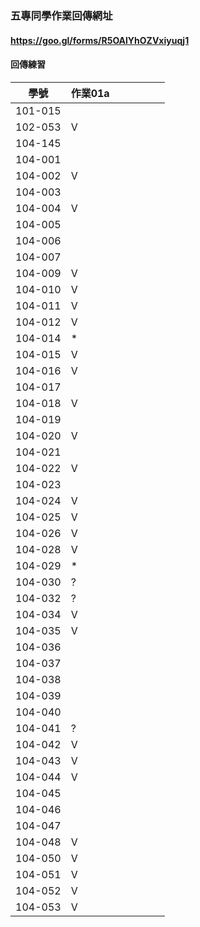 ### 五專同學作業回傳網址

#### https://goo.gl/forms/R5OAlYhOZVxiyuqj1

#### 回傳練習

| 學號  | 作業01a ||||||
| ------------- | ------------- |------------- |------------- |------------- |------------- |------------- |
| 101-015  |   ||||||
| 102-053  | V  ||||||
| 104-145  |   ||||||
| 104-001  |   ||||||
| 104-002  | V  ||||||
| 104-003  |   ||||||
| 104-004  | V  ||||||
| 104-005  |   ||||||
| 104-006  |   ||||||
| 104-007  |   ||||||
| 104-009  | V  ||||||
| 104-010  | V  ||||||
| 104-011  | V  ||||||
| 104-012  | V  ||||||
| 104-014  | *  ||||||
| 104-015  | V  ||||||
| 104-016  | V  ||||||
| 104-017  |   ||||||
| 104-018  | V  ||||||
| 104-019  |   ||||||
| 104-020  | V  ||||||
| 104-021  |   ||||||
| 104-022  | V  ||||||
| 104-023  |   ||||||
| 104-024  | V  ||||||
| 104-025  | V  ||||||
| 104-026  | V  ||||||
| 104-028  | V  ||||||
| 104-029  | *  ||||||
| 104-030  | ?  ||||||
| 104-032  | ?  ||||||
| 104-034  | V  ||||||
| 104-035  | V  ||||||
| 104-036  |   ||||||
| 104-037  |   ||||||
| 104-038  |   ||||||
| 104-039  |   ||||||
| 104-040  |   ||||||
| 104-041  | ?  ||||||
| 104-042  | V  ||||||
| 104-043  | V  ||||||
| 104-044  | V  ||||||
| 104-045  |   ||||||
| 104-046  |   ||||||
| 104-047  |   ||||||
| 104-048  | V  ||||||
| 104-050  | V  ||||||
| 104-051  | V  ||||||
| 104-052  | V  ||||||
| 104-053  | V  ||||||
